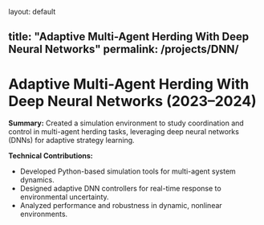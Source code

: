 layout: default

title: "Adaptive Multi-Agent Herding With Deep Neural Networks"
permalink: /projects/DNN/
---

# Adaptive Multi-Agent Herding With Deep Neural Networks (2023–2024)

**Summary:**
Created a simulation environment to study coordination and control in multi-agent herding tasks, leveraging deep neural networks (DNNs) for adaptive strategy learning.

**Technical Contributions:**
- Developed Python-based simulation tools for multi-agent system dynamics.
- Designed adaptive DNN controllers for real-time response to environmental uncertainty.
- Analyzed performance and robustness in dynamic, nonlinear environments.
